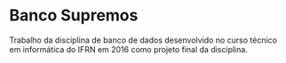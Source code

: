 # Banco Supremos
Trabalho da disciplina de banco de dados desenvolvido no curso técnico em informática do IFRN em 2016 como projeto final 
da disciplina.
